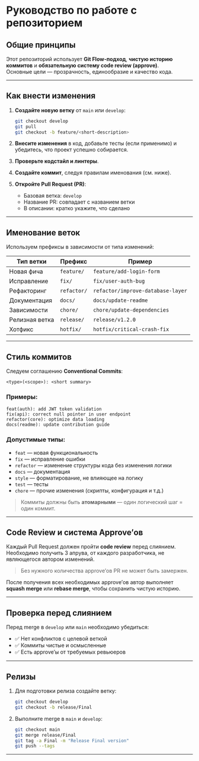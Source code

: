# Руководство по работе с репозиторием

## Общие принципы

Этот репозиторий использует **Git Flow-подход**, **чистую историю коммитов** и **обязательную систему code review (approve)**.  
Основные цели — прозрачность, единообразие и качество кода.

---

## Как внести изменения

1. **Создайте новую ветку** от `main` или `develop`:
   ```bash
   git checkout develop
   git pull
   git checkout -b feature/<short-description>
   ```

2. **Внесите изменения** в код, добавьте тесты (если применимо) и убедитесь, что проект успешно собирается.

3. **Проверьте кодстайл и линтеры**.

4. **Создайте коммит**, следуя правилам именования (см. ниже).

5. **Откройте Pull Request (PR)**:

   * Базовая ветка: `develop`
   * Название PR: совпадает с названием ветки
   * В описании: кратко укажите, что сделано

---

## Именование веток

Используем префиксы в зависимости от типа изменений:

| Тип ветки        | Префикс     | Пример                            |
| ---------------- | ----------- | --------------------------------- |
| Новая фича       | `feature/`  | `feature/add-login-form`          |
| Исправление      | `fix/`      | `fix/user-auth-bug`               |
| Рефакторинг      | `refactor/` | `refactor/improve-database-layer` |
| Документация     | `docs/`     | `docs/update-readme`              |
| Зависимости      | `chore/`    | `chore/update-dependencies`       |
| Релизная ветка   | `release/`  | `release/v1.2.0`                  |
| Хотфикс          | `hotfix/`   | `hotfix/critical-crash-fix`       |

---

## Стиль коммитов

Следуем соглашению **Conventional Commits**:

```
<type>(<scope>): <short summary>
```

### Примеры:

```
feat(auth): add JWT token validation
fix(api): correct null pointer in user endpoint
refactor(core): optimize data loading
docs(readme): update contribution guide
```

### Допустимые типы:

* `feat` — новая функциональность
* `fix` — исправление ошибки
* `refactor` — изменение структуры кода без изменения логики
* `docs` — документация
* `style` — форматирование, не влияющее на логику
* `test` — тесты
* `chore` — прочие изменения (скрипты, конфигурация и т.д.)

> Коммиты должны быть **атомарными** — один логический шаг = один коммит.

---

## Code Review и система Approve’ов

Каждый Pull Request должен пройти **code review** перед слиянием. Необходимо получить 3 апрува, от каждого разработчика, не являющегося автором изменений.

> Без нужного количества approve’ов PR не может быть замержен.

После получения всех необходимых approve’ов автор выполняет **squash merge** или **rebase merge**, чтобы сохранить чистую историю.

---

## Проверка перед слиянием

Перед merge в `develop` или `main` необходимо убедиться:

* ✅ Нет конфликтов с целевой веткой
* ✅ Коммиты чистые и осмысленные
* ✅ Есть approve’ы от требуемых ревьюеров

---

## Релизы

1. Для подготовки релиза создайте ветку:

   ```bash
   git checkout develop
   git checkout -b release/Final
   ```
2. Выполните merge в `main` и `develop`:

   ```bash
   git checkout main
   git merge release/Final
   git tag -a Final -m "Release Final version"
   git push --tags
   ```
---